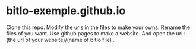 # bitlo-exemple.github.io

Clone this repo.
Modify the urls in the files to make your owns.
Rename the files of you want.
Use github pages to make a website.
And open the url : (the url of your website)/(name of bitlo file)
.

